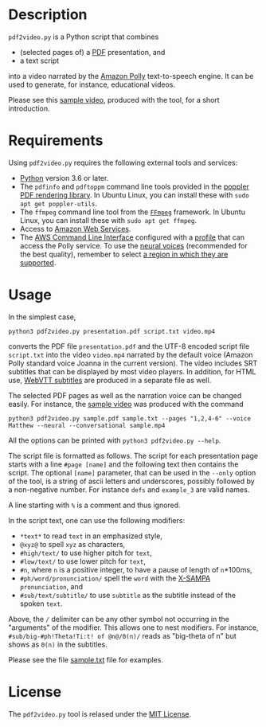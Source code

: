 # Description

`pdf2video.py` is a Python script that combines

* (selected pages of) a [PDF](https://en.wikipedia.org/wiki/PDF) presentation, and
* a text script

into a video narrated by the [Amazon Polly](https://aws.amazon.com/polly/) text-to-speech engine.
It can be used to generate, for instance, educational videos.

Please see this [sample video](https://users.aalto.fi/tjunttil/pdf2video.mp4),
produced with the tool, for a short introduction.

# Requirements

Using `pdf2video.py` requires the following external tools and services:

* [Python](https://www.python.org/) version 3.6 or later.
* The `pdfinfo` and `pdftoppm` command line tools provided in the [poppler PDF rendering library](https://poppler.freedesktop.org/). In Ubuntu Linux, you can install these with `sudo apt get poppler-utils`.
* The `ffmpeg` command line tool from the [`FFmpeg`](https://ffmpeg.org/) framework. In Ubuntu Linux, you can install these with `sudo apt get ffmpeg`.
* Access to [Amazon Web Services](https://aws.amazon.com/).
* The [AWS Command Line Interface](https://aws.amazon.com/cli/) configured with a [profile](https://docs.aws.amazon.com/cli/latest/userguide/cli-configure-profiles.html) that can access the Polly service. To use the [neural voices](https://docs.aws.amazon.com/polly/latest/dg/ntts-voices-main.html) (recommended for the best quality), remember to select [a region in which they are supported](https://docs.aws.amazon.com/polly/latest/dg/NTTS-main.html).

# Usage

In the simplest case,
```
python3 pdf2video.py presentation.pdf script.txt video.mp4
```
converts the PDF file  `presentation.pdf` and
the UTF-8 encoded script file `script.txt`
into the video `video.mp4` narrated by the default voice (Amazon Polly standard voice Joanna in the current version).
The video includes SRT subtitles that can be displayed by most video players.
In addition, for HTML use, [WebVTT subtitles](https://www.w3schools.com/tags/tag_track.asp) are produced in a separate file as well.

The selected PDF pages as well as the narration voice can be changed easily.
For instance, the [sample video](https://users.aalto.fi/tjunttil/pdf2video.mp4) was produced with the command
```
python3 pdf2video.py sample.pdf sample.txt --pages "1,2,4-6" --voice Matthew --neural --conversational sample.mp4
```
All the options can be printed with `python3 pdf2video.py --help`.

The script file is formatted as follows.
The script for each presentation page starts with a line `#page [name]` and
the following text then contains the script. The optional `[name]` parameter, that can be used in the `--only` option of the tool, is a string of ascii letters and underscores, possibly followed by a non-negative number. For instance `defs` and `example_3` are valid names.

A line starting with `%` is a comment and thus ignored.

In the script text, one can use the following modifiers:

* `*text*` to read `text` in an emphasized style,
* `@xyz@` to spell `xyz` as characters,
* `#high/text/` to use higher pitch for `text`,
* `#low/text/` to use lower pitch for `text`,
* `#n`, where `n` is a positive integer, to have a pause of length of `n`*100ms,
* `#ph/word/pronunciation/` spell the `word` with the [X-SAMPA](https://en.wikipedia.org/wiki/X-SAMPA) `pronunciation`, and
* `#sub/text/subtitle/` to use `subtitle` as the subtitle instead of the spoken `text`.

Above, the `/` delimiter can be any other symbol not occurring in the "arguments" of the modifier.
This allows one to nest modifiers.
For instance,
`#sub/big-#ph!Theta!Ti:t! of @n@/Θ(n)/`
reads as "big-theta of n" but shows as `Θ(n)` in the subtitles.

Please see the file [sample.txt](sample.txt) file for examples.

# License

The `pdf2video.py` tool is relased under the [MIT License](https://opensource.org/licenses/MIT).
